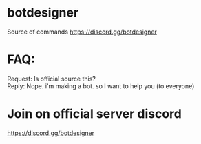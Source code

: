 # botdesigner
Source of commands https://discord.gg/botdesigner

# FAQ:
Request: Is official source this?<br>
Reply: Nope. i'm making a bot. so I want to help you (to everyone)
# Join on official server discord
https://discord.gg/botdesigner
